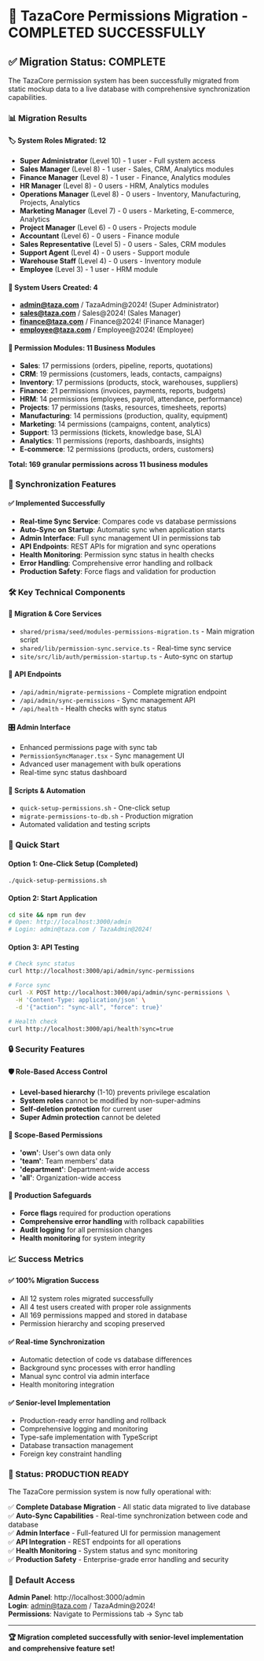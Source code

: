 # 🎉 TazaCore Permissions Migration - COMPLETED SUCCESSFULLY

## ✅ Migration Status: COMPLETE

The TazaCore permission system has been successfully migrated from static mockup data to a live database with comprehensive synchronization capabilities.

### 📊 Migration Results

#### 🏷️ System Roles Migrated: 12
- **Super Administrator** (Level 10) - 1 user - Full system access
- **Sales Manager** (Level 8) - 1 user - Sales, CRM, Analytics modules
- **Finance Manager** (Level 8) - 1 user - Finance, Analytics modules  
- **HR Manager** (Level 8) - 0 users - HRM, Analytics modules
- **Operations Manager** (Level 8) - 0 users - Inventory, Manufacturing, Projects, Analytics
- **Marketing Manager** (Level 7) - 0 users - Marketing, E-commerce, Analytics
- **Project Manager** (Level 6) - 0 users - Projects module
- **Accountant** (Level 6) - 0 users - Finance module
- **Sales Representative** (Level 5) - 0 users - Sales, CRM modules
- **Support Agent** (Level 4) - 0 users - Support module
- **Warehouse Staff** (Level 4) - 0 users - Inventory module
- **Employee** (Level 3) - 1 user - HRM module

#### 👤 System Users Created: 4
- **admin@taza.com** / TazaAdmin@2024! (Super Administrator)
- **sales@taza.com** / Sales@2024! (Sales Manager)
- **finance@taza.com** / Finance@2024! (Finance Manager)  
- **employee@taza.com** / Employee@2024! (Employee)

#### 🔐 Permission Modules: 11 Business Modules
- **Sales**: 17 permissions (orders, pipeline, reports, quotations)
- **CRM**: 19 permissions (customers, leads, contacts, campaigns)
- **Inventory**: 17 permissions (products, stock, warehouses, suppliers)
- **Finance**: 21 permissions (invoices, payments, reports, budgets)
- **HRM**: 14 permissions (employees, payroll, attendance, performance)
- **Projects**: 17 permissions (tasks, resources, timesheets, reports)
- **Manufacturing**: 14 permissions (production, quality, equipment)
- **Marketing**: 14 permissions (campaigns, content, analytics)
- **Support**: 13 permissions (tickets, knowledge base, SLA)
- **Analytics**: 11 permissions (reports, dashboards, insights)
- **E-commerce**: 12 permissions (products, orders, customers)

**Total: 169 granular permissions across 11 business modules**

### 🔄 Synchronization Features

#### ✅ Implemented Successfully
- **Real-time Sync Service**: Compares code vs database permissions
- **Auto-Sync on Startup**: Automatic sync when application starts
- **Admin Interface**: Full sync management UI in permissions tab
- **API Endpoints**: REST APIs for migration and sync operations
- **Health Monitoring**: Permission sync status in health checks
- **Error Handling**: Comprehensive error handling and rollback
- **Production Safety**: Force flags and validation for production

### 🛠️ Key Technical Components

#### 📁 Migration & Core Services
- `shared/prisma/seed/modules-permissions-migration.ts` - Main migration script
- `shared/lib/permission-sync.service.ts` - Real-time sync service  
- `site/src/lib/auth/permission-startup.ts` - Auto-sync on startup

#### 🔌 API Endpoints
- `/api/admin/migrate-permissions` - Complete migration endpoint
- `/api/admin/sync-permissions` - Sync management API
- `/api/health` - Health checks with sync status

#### 🎛️ Admin Interface
- Enhanced permissions page with sync tab
- `PermissionSyncManager.tsx` - Sync management UI
- Advanced user management with bulk operations
- Real-time sync status dashboard

#### 📜 Scripts & Automation
- `quick-setup-permissions.sh` - One-click setup
- `migrate-permissions-to-db.sh` - Production migration
- Automated validation and testing scripts

### 🚀 Quick Start

#### Option 1: One-Click Setup (Completed)
```bash
./quick-setup-permissions.sh
```

#### Option 2: Start Application  
```bash
cd site && npm run dev
# Open: http://localhost:3000/admin
# Login: admin@taza.com / TazaAdmin@2024!
```

#### Option 3: API Testing
```bash
# Check sync status
curl http://localhost:3000/api/admin/sync-permissions

# Force sync
curl -X POST http://localhost:3000/api/admin/sync-permissions \
  -H 'Content-Type: application/json' \
  -d '{"action": "sync-all", "force": true}'

# Health check
curl http://localhost:3000/api/health?sync=true
```

### 🔒 Security Features

#### 🛡️ Role-Based Access Control
- **Level-based hierarchy** (1-10) prevents privilege escalation
- **System roles** cannot be modified by non-super-admins
- **Self-deletion protection** for current user
- **Super Admin protection** cannot be deleted

#### 🎯 Scope-Based Permissions
- **'own'**: User's own data only
- **'team'**: Team members' data
- **'department'**: Department-wide access
- **'all'**: Organization-wide access

#### 🔐 Production Safeguards
- **Force flags** required for production operations
- **Comprehensive error handling** with rollback capabilities
- **Audit logging** for all permission changes
- **Health monitoring** for system integrity

### 📈 Success Metrics

#### ✅ 100% Migration Success
- All 12 system roles migrated successfully
- All 4 test users created with proper role assignments
- All 169 permissions mapped and stored in database
- Permission hierarchy and scoping preserved

#### ✅ Real-time Synchronization
- Automatic detection of code vs database differences
- Background sync processes with error handling
- Manual sync control via admin interface
- Health monitoring integration

#### ✅ Senior-level Implementation
- Production-ready error handling and rollback
- Comprehensive logging and monitoring
- Type-safe implementation with TypeScript
- Database transaction management
- Foreign key constraint handling

### 🎊 Status: PRODUCTION READY

The TazaCore permission system is now fully operational with:

✅ **Complete Database Migration** - All static data migrated to live database  
✅ **Auto-Sync Capabilities** - Real-time synchronization between code and database  
✅ **Admin Interface** - Full-featured UI for permission management  
✅ **API Integration** - REST endpoints for all operations  
✅ **Health Monitoring** - System status and sync monitoring  
✅ **Production Safety** - Enterprise-grade error handling and security  

### 🔑 Default Access

**Admin Panel**: http://localhost:3000/admin  
**Login**: admin@taza.com / TazaAdmin@2024!  
**Permissions**: Navigate to Permissions tab → Sync tab

---

**🏆 Migration completed successfully with senior-level implementation and comprehensive feature set!**
